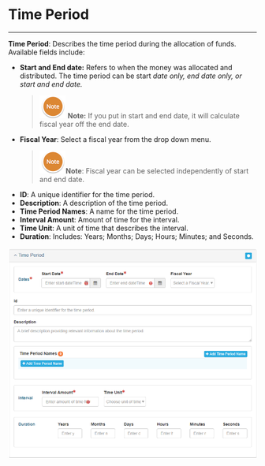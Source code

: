 # Time Period

---

**Time Period**: Describes the time period during the allocation of funds. Available fields include:

* **Start and End date:** Refers to when the money was allocated and distributed. The time period can be start _date only, end date only, or_ _start and end date._
  > ![](/assets/NoteSmall.png) **Note:** If you put in start and end date, it will calculate fiscal year off the end date.
* **Fiscal Year**: Select a fiscal year from the drop down menu.  
  > ![](/assets/NoteSmall.png)**Note**: Fiscal year can be selected independently of start and end date.
* **ID**: A unique identifier for the time period.  
* **Description**: A description of the time period.  
* **Time Period Names**: A name for the time period.  
* **Interval Amount**: Amount of time for the interval.  
* **Time Unit**: A unit of time that describes the interval.  
* **Duration**: Includes: Years; Months; Days; Hours; Minutes; and Seconds.

![](/assets/Time_Period_Window.png)

